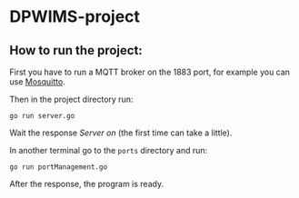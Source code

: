 # DPWIMS-project
## How to run the project:
First you have to run a MQTT broker on the 1883 port, for example you can use [Mosquitto](https://mosquitto.org/).

Then in the project directory run:
```
go run server.go
```
Wait the response _Server on_ (the first time can take a little).

In another terminal go to the `ports` directory and run:
```
go run portManagement.go
```
After the response, the program is ready.
